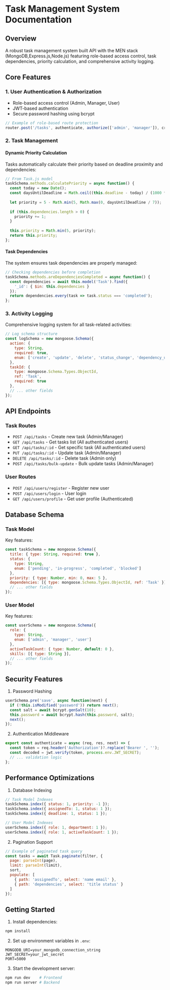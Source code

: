 # Task Management System Documentation

## Overview
A robust task management system built API with the MEN stack (MongoDB,Express.js,Node.js) featuring role-based access control, task dependencies, priority calculation, and comprehensive activity logging.

## Core Features

### 1. User Authentication & Authorization
- Role-based access control (Admin, Manager, User)
- JWT-based authentication
- Secure password hashing using bcrypt

```javascript
// Example of role-based route protection
router.post('/tasks', authenticate, authorize(['admin', 'manager']), createTask);
```

### 2. Task Management

#### Dynamic Priority Calculation
Tasks automatically calculate their priority based on deadline proximity and dependencies:

```javascript
// From Task.js model
taskSchema.methods.calculatePriority = async function() {
  const today = new Date();
  const daysUntilDeadline = Math.ceil((this.deadline - today) / (1000 * 60 * 60 * 24));
  
  let priority = 5 - Math.min(5, Math.max(0, daysUntilDeadline / 7));
  
  if (this.dependencies.length > 0) {
    priority += 1;
  }
  
  this.priority = Math.min(5, priority);
  return this.priority;
};
```

#### Task Dependencies
The system ensures task dependencies are properly managed:

```javascript
// Checking dependencies before completion
taskSchema.methods.areDependenciesCompleted = async function() {
  const dependencies = await this.model('Task').find({
    '_id': { $in: this.dependencies }
  });
  return dependencies.every(task => task.status === 'completed');
};
```

### 3. Activity Logging
Comprehensive logging system for all task-related activities:

```javascript
// Log schema structure
const logSchema = new mongoose.Schema({
  action: {
    type: String,
    required: true,
    enum: ['create', 'update', 'delete', 'status_change', 'dependency_update']
  },
  taskId: {
    type: mongoose.Schema.Types.ObjectId,
    ref: 'Task',
    required: true
  },
  // ... other fields
});
```

## API Endpoints

### Task Routes
- `POST /api/tasks` - Create new task (Admin/Manager)
- `GET /api/tasks` - Get tasks list (All authenticated users)
- `GET /api/tasks/:id` - Get specific task (All authenticated users)
- `PUT /api/tasks/:id` - Update task (Admin/Manager)
- `DELETE /api/tasks/:id` - Delete task (Admin only)
- `POST /api/tasks/bulk-update` - Bulk update tasks (Admin/Manager)

### User Routes
- `POST /api/users/register` - Register new user
- `POST /api/users/login` - User login
- `GET /api/users/profile` - Get user profile (Authenticated)

## Database Schema

### Task Model
Key features:
```javascript
const taskSchema = new mongoose.Schema({
  title: { type: String, required: true },
  status: {
    type: String,
    enum: ['pending', 'in-progress', 'completed', 'blocked']
  },
  priority: { type: Number, min: 0, max: 5 },
  dependencies: [{ type: mongoose.Schema.Types.ObjectId, ref: 'Task' }],
  // ... other fields
});
```

### User Model
Key features:
```javascript
const userSchema = new mongoose.Schema({
  role: {
    type: String,
    enum: ['admin', 'manager', 'user']
  },
  activeTaskCount: { type: Number, default: 0 },
  skills: [{ type: String }],
  // ... other fields
});
```

## Security Features

1. Password Hashing
```javascript
userSchema.pre('save', async function(next) {
  if (!this.isModified('password')) return next();
  const salt = await bcrypt.genSalt(10);
  this.password = await bcrypt.hash(this.password, salt);
  next();
});
```

2. Authentication Middleware
```javascript
export const authenticate = async (req, res, next) => {
  const token = req.header('Authorization')?.replace('Bearer ', '');
  const decoded = jwt.verify(token, process.env.JWT_SECRET);
  // ... validation logic
};
```

## Performance Optimizations

1. Database Indexing
```javascript
// Task Model Indexes
taskSchema.index({ status: 1, priority: -1 });
taskSchema.index({ assignedTo: 1, status: 1 });
taskSchema.index({ deadline: 1, status: 1 });

// User Model Indexes
userSchema.index({ role: 1, department: 1 });
userSchema.index({ role: 1, activeTaskCount: 1 });
```

2. Pagination Support
```javascript
// Example of paginated task query
const tasks = await Task.paginate(filter, {
  page: parseInt(page),
  limit: parseInt(limit),
  sort,
  populate: [
    { path: 'assignedTo', select: 'name email' },
    { path: 'dependencies', select: 'title status' }
  ]
});
```

## Getting Started

1. Install dependencies:
```bash
npm install
```

2. Set up environment variables in `.env`:
```
MONGODB_URI=your_mongodb_connection_string
JWT_SECRET=your_jwt_secret
PORT=5000
```

3. Start the development server:
```bash
npm run dev    # Frontend
npm run server # Backend
```
